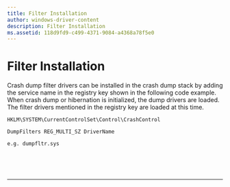 ```yaml
---
title: Filter Installation
author: windows-driver-content
description: Filter Installation
ms.assetid: 118d9fd9-c499-4371-9084-a4368a78f5e0
---
```


# Filter Installation


Crash dump filter drivers can be installed in the crash dump stack by adding the service name in the registry key shown in the following code example. When crash dump or hibernation is initialized, the dump drivers are loaded. The filter drivers mentioned in the registry key are loaded at this time.

```
HKLM\SYSTEM\CurrentControlSet\Control\CrashControl

DumpFilters REG_MULTI_SZ DriverName

e.g. dumpfltr.sys
```

 

 


--------------------


